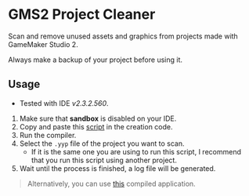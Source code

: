 # GMS2 Project Cleaner

Scan and remove unused assets and graphics from projects made with GameMaker Studio 2.

Always make a backup of your project before using it.

## Usage

- Tested with IDE *v2.3.2.560*.

1. Make sure that **sandbox** is disabled on your IDE.
2. Copy and paste this [script](https://github.com/ninstar/GMS2-Project-Cleaner/blob/main/Script.gml) in the creation code.
3. Run the compiler.
4. Select the ``.yyp`` file of the project you want to scan.
	+ If it is the same one you are using to run this script, I recommend that you run this script using another project.
6. Wait until the process is finished, a log file will be generated.

> Alternatively, you can use [this](https://github.com/ninstar/GMS2-Project-Cleaner/releases/download/0.2/Cleaner.zip) compiled application.